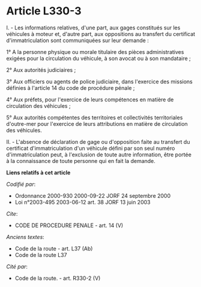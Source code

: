 # Article L330-3

I. - Les informations relatives, d'une part, aux gages constitués sur les véhicules à moteur et, d'autre part, aux
oppositions au transfert du certificat d'immatriculation sont communiquées sur leur demande :

1° A la personne physique ou morale titulaire des pièces administratives exigées pour la circulation du véhicule, à son
avocat ou à son mandataire ;

2° Aux autorités judiciaires ;

3° Aux officiers ou agents de police judiciaire, dans l'exercice des missions définies à l'article 14 du code de procédure
pénale ;

4° Aux préfets, pour l'exercice de leurs compétences en matière de circulation des véhicules ;

5° Aux autorités compétentes des territoires et collectivités territoriales d'outre-mer pour l'exercice de leurs attributions
en matière de circulation des véhicules.

II. - L'absence de déclaration de gage ou d'opposition faite au transfert du certificat d'immatriculation d'un véhicule
défini par son seul numéro d'immatriculation peut, à l'exclusion de toute autre information, être portée à la connaissance de
toute personne qui en fait la demande.

**Liens relatifs à cet article**

_Codifié par_:

  - Ordonnance 2000-930 2000-09-22 JORF 24 septembre 2000
  - Loi n°2003-495 2003-06-12 art. 38 JORF 13 juin 2003

_Cite_:

  - CODE DE PROCEDURE PENALE - art. 14 (V)

_Anciens textes_:

  - Code de la route - art. L37 (Ab)
  - Code de la route L37

_Cité par_:

  - Code de la route. - art. R330-2 (V)
